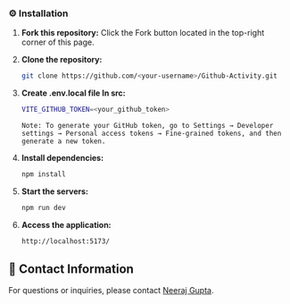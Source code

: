 ### ⚙️ Installation

1. **Fork this repository:** Click the Fork button located in the top-right corner of this page.
2. **Clone the repository:**
   ```bash
   git clone https://github.com/<your-username>/Github-Activity.git
   ```
3. **Create .env.local file In src:**

   ```bash
   VITE_GITHUB_TOKEN=<your_github_token>
   ```
   ```
   Note: To generate your GitHub token, go to Settings → Developer settings → Personal access tokens → Fine-grained tokens, and then generate a new token.
   ```

4. **Install dependencies:**
   ```bash
   npm install    
   ```
5. **Start the servers:**
   ```bash
   npm run dev
   ```
6. **Access the application:**
   ```bash
   http://localhost:5173/
   ```

## 📧 Contact Information

For questions or inquiries, please contact [Neeraj Gupta](mailto:guptaneeraj2811@gmail.com).
   